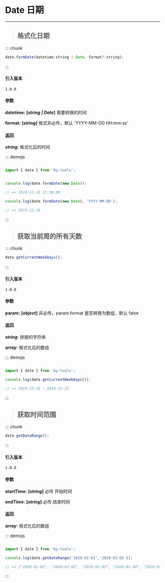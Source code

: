 # Date 日期
----

> ## 格式化日期

::: chunk
``` js
date.formDate(datetime:string | Date, format?:string);
```
:::

#### 引入版本

 `1.0.0`

#### 参数

**datetime:** **[_string | Date_]** 需要转换的时间

**format:** **[_string_]** 格式非必传，默认 'YYYY-MM-DD HH:mm:ss' 

#### 返回

 **_string_**: 格式化后的时间

 
::: demojs
``` js

import { date } from 'by-tools';


console.log(date.formDate(new Date));

// => 2019-12-18 11:38:09

console.log(date.formDate(new Date), 'YYYY-MM-DD');

// => 2019-12-18

```
:::

> ## 获取当前周的所有天数

::: chunk
``` js
date.getCurrentWeekDays();
```
:::


#### 引入版本

 `1.0.0`

#### 参数

**param:** **[_object_]** 非必传，param.format 是否转换为数组，默认 false

#### 返回

 **_string_**: 拼接的字符串

 **_array_**: 格式化后的数组

 
::: demojs
``` js

import { date } from 'by-tools';

console.log(date.getCurrentWeekDays());

// => 2019-12-16 ~ 2019-12-22
```
:::


> ## 获取时间范围

::: chunk
``` js
date.getDateRange();
```
:::

#### 引入版本

 `1.0.0`

#### 参数

**startTime:** **[_string_]** 必传 开始时间

**endTime:** **[_string_]** 必传 结束时间

#### 返回

 **_array_**: 格式化后的数组

 
::: demojs
``` js

import { date } from 'by-tools';

console.log(date.getDateRange('2020-02-01','2020-02-05'));

// => ["2020-02-01", "2020-02-02", "2020-02-03", "2020-02-04", "2020-02-05"]
```
:::